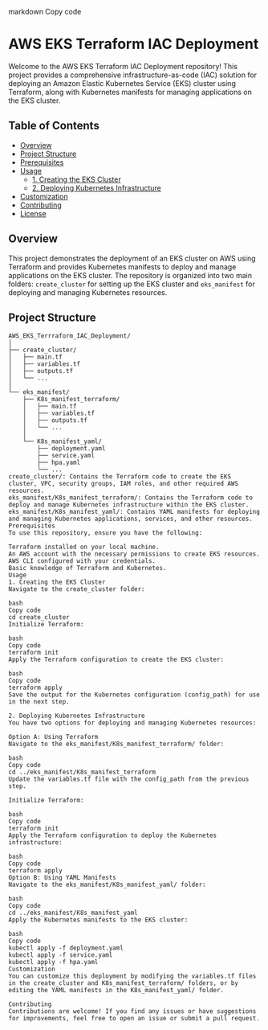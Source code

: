 markdown
Copy code
# AWS EKS Terraform IAC Deployment

Welcome to the AWS EKS Terraform IAC Deployment repository! This project provides a comprehensive infrastructure-as-code (IAC) solution for deploying an Amazon Elastic Kubernetes Service (EKS) cluster using Terraform, along with Kubernetes manifests for managing applications on the EKS cluster.

## Table of Contents
- [Overview](#overview)
- [Project Structure](#project-structure)
- [Prerequisites](#prerequisites)
- [Usage](#usage)
  - [1. Creating the EKS Cluster](#1-creating-the-eks-cluster)
  - [2. Deploying Kubernetes Infrastructure](#2-deploying-kubernetes-infrastructure)
- [Customization](#customization)
- [Contributing](#contributing)
- [License](#license)

## Overview
This project demonstrates the deployment of an EKS cluster on AWS using Terraform and provides Kubernetes manifests to deploy and manage applications on the EKS cluster. The repository is organized into two main folders: `create_cluster` for setting up the EKS cluster and `eks_manifest` for deploying and managing Kubernetes resources.

## Project Structure

```plaintext
AWS_EKS_Terrraform_IAC_Deployment/
│
├── create_cluster/
│   ├── main.tf
│   ├── variables.tf
│   ├── outputs.tf
│   └── ...
│
└── eks_manifest/
    ├── K8s_manifest_terraform/
    │   ├── main.tf
    │   ├── variables.tf
    │   ├── outputs.tf
    │   └── ...
    │
    └── K8s_manifest_yaml/
        ├── deployment.yaml
        ├── service.yaml
        ├── hpa.yaml
        └── ...
create_cluster/: Contains the Terraform code to create the EKS cluster, VPC, security groups, IAM roles, and other required AWS resources.
eks_manifest/K8s_manifest_terraform/: Contains the Terraform code to deploy and manage Kubernetes infrastructure within the EKS cluster.
eks_manifest/K8s_manifest_yaml/: Contains YAML manifests for deploying and managing Kubernetes applications, services, and other resources.
Prerequisites
To use this repository, ensure you have the following:

Terraform installed on your local machine.
An AWS account with the necessary permissions to create EKS resources.
AWS CLI configured with your credentials.
Basic knowledge of Terraform and Kubernetes.
Usage
1. Creating the EKS Cluster
Navigate to the create_cluster folder:

bash
Copy code
cd create_cluster
Initialize Terraform:

bash
Copy code
terraform init
Apply the Terraform configuration to create the EKS cluster:

bash
Copy code
terraform apply
Save the output for the Kubernetes configuration (config_path) for use in the next step.

2. Deploying Kubernetes Infrastructure
You have two options for deploying and managing Kubernetes resources:

Option A: Using Terraform
Navigate to the eks_manifest/K8s_manifest_terraform/ folder:

bash
Copy code
cd ../eks_manifest/K8s_manifest_terraform
Update the variables.tf file with the config_path from the previous step.

Initialize Terraform:

bash
Copy code
terraform init
Apply the Terraform configuration to deploy the Kubernetes infrastructure:

bash
Copy code
terraform apply
Option B: Using YAML Manifests
Navigate to the eks_manifest/K8s_manifest_yaml/ folder:

bash
Copy code
cd ../eks_manifest/K8s_manifest_yaml
Apply the Kubernetes manifests to the EKS cluster:

bash
Copy code
kubectl apply -f deployment.yaml
kubectl apply -f service.yaml
kubectl apply -f hpa.yaml
Customization
You can customize this deployment by modifying the variables.tf files in the create_cluster and K8s_manifest_terraform/ folders, or by editing the YAML manifests in the K8s_manifest_yaml/ folder.

Contributing
Contributions are welcome! If you find any issues or have suggestions for improvements, feel free to open an issue or submit a pull request.